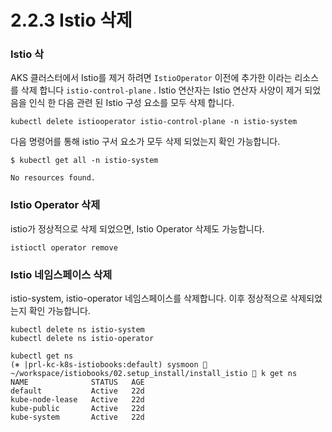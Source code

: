 # 2.2.3 Istio 삭제

### Istio 삭

AKS 클러스터에서 Istio를 제거 하려면 `IstioOperator` 이전에 추가한 이라는 리소스를 삭제 합니다 `istio-control-plane` . Istio 연산자는 Istio 연산자 사양이 제거 되었음을 인식 한 다음 관련 된 Istio 구성 요소를 모두 삭제 합니다.

```text
kubectl delete istiooperator istio-control-plane -n istio-system
```

다음 명령어를 통해 istio 구서 요소가 모두 삭제 되었는지 확인 가능합니다.

```text
$ kubectl get all -n istio-system

No resources found.
```

### Istio Operator 삭제

istio가 정상적으로 삭제 되었으면, Istio Operator 삭제도 가능합니다.

```text
istioctl operator remove
```

### Istio 네임스페이스 삭제

istio-system, istio-operator  네임스페이스를 삭제합니다. 이후 정상적으로 삭제되었는지 확인 가능합니다.

```text
kubectl delete ns istio-system
kubectl delete ns istio-operator

kubectl get ns
(⎈ |prl-kc-k8s-istiobooks:default) sysmoon  ~/workspace/istiobooks/02.setup_install/install_istio  k get ns
NAME              STATUS   AGE
default           Active   22d
kube-node-lease   Active   22d
kube-public       Active   22d
kube-system       Active   22d
```



